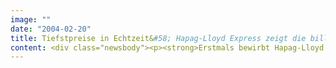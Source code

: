 ```yaml
---
image: ""
date: "2004-02-20"
title: Tiefstpreise in Echtzeit&#58; Hapag-Lloyd Express zeigt die billigsten Flüge auf einen Blick
content: <div class="newsbody"><p><strong>Erstmals bewirbt Hapag-Lloyd Express (HLX) die besten Angebote nahezu in Echtzeit. Die Low-Cost Airline bietet die billigsten verfügbaren Flüge aus dem HLX-Streckennetz auf einer übersichtlichen "Tiefstpreisseite" im Internet an.</strong></p><p>Mit dem neuen Promotion-Instrument kann HLX den Abverkauf gezielt steuern und zugleich seine Positionierung als preisgünstiger Anbieter im Billigflug-Segment stärken. Über ein separates Werkzeug ("Yield Control") legt das Yield Management der Fluglinie für jede Strecke fest, welche Flüge zu welchen Preisen auf der Tiefstpreisseite angezeigt werden. Von SinnerSchrader stammen die Technologie sowie die Backoffice-Tools zur Steuerung der Angebotsseite.</p><p>Bis zum Jahresende 2003 verzeichnete Hapag-Lloyd Express insgesamt 2,16 Millionen Buchungen. Im vergangenen Geschäftsjahr wurde ein Umsatz von rund 100 Millionen Euro erwirtschaftet. Bis Jahresende nutzten 1,9 Millionen Fluggäste die HLX-Verbindungen zu 20 Zielen in Europa. Für das laufende Jahr rechnet HLX mit einem weiteren Wachstum und 2,5 Millionen verkauften Tickets.</p></div>
---
```


